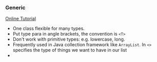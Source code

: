 ### Generic <br>
[Online Tutorial](https://youtu.be/K1iu1kXkVoA?si=xrp_et39O07e_UcY)
- One class flexible for many types. 
- Put type para in angle brackets, the convention is `<T>`
- Don't work with primitive types: e.g. lowercase, long. 
- Frequently used in Java collection framework like `ArrayList`. 
In `<>` specifies the type of things we want to have in our list
- 